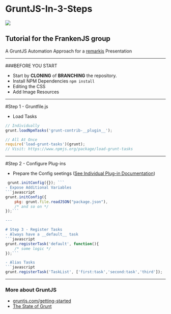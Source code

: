 GruntJS-In-3-Steps
==

![](http://www.cowglow.com/github/GruntJS-In-3-Steps/images/grunt-logo-no-wordmark.svg)


Tutorial for the FrankenJS group
--


A GruntJS Automation Approach for a [remarkjs](http://remarkjs.com/) Presentation

---

###BEFORE YOU START
- Start by __CLONING__ of __BRANCHING__ the repository.
- Install NPM Dependencies
 ``` npm install ```
- Editing the CSS
- Add Image Resources

---

#Step 1 - Gruntfile.js
- Load Tasks 
```javascript
// Individually  
grunt.loadNpmTasks('grunt-contrib-__plugin__');
```
```javascript
// All At Once
require('load-grunt-tasks')(grunt);
// Visit: https://www.npmjs.org/package/load-grunt-tasks
```

---

#Step 2 - Configure Plug-ins
- Prepare the Config seetings ([See Individual Plug-in Documentation](http://gruntjs.com/plugins))
```javascript
 grunt.initConfig({}); ```
- Expose Additional Variables
```javascript
grunt.initConfig({
    pkg: grunt.file.readJSON("package.json"),
    /* and so on */
});```

---

# Step 3 - Register Tasks
- Always have a __default__ task
```javascript
grunt.registerTask('default', function(){
    /* some logic */
});```

- Alias Tasks
```javascript
grunt.registerTask('TaskList', ['first:task','second:task','third']);
```

---

### More about GruntJS
- [gruntjs.com/getting-started](gruntjs.com/getting-started)
- [The State of Grunt](http://cowboy.github.io/state-of-grunt-fe-summit-2014-talk/)
